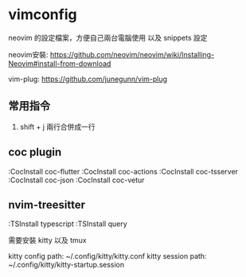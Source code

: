 # vimconfig
neovim 的設定檔案，方便自己兩台電腦使用
以及 snippets 設定

neovim安裝: https://github.com/neovim/neovim/wiki/Installing-Neovim#install-from-download

vim-plug: https://github.com/junegunn/vim-plug

## 常用指令
1. shift + j 兩行合併成一行

## coc plugin
:CocInstall coc-flutter
:CocInstall coc-actions
:CocInstall coc-tsserver
:CocInstall coc-json
:CocInstall coc-vetur

## nvim-treesitter
:TSInstall typescript
:TSInstall query

需要安裝 kitty 以及 tmux

kitty config path: ~/.config/kitty/kitty.conf
kitty session path: ~/.config/kitty/kitty-startup.session
